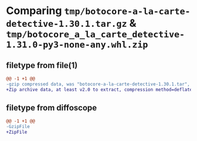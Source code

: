 # Comparing `tmp/botocore-a-la-carte-detective-1.30.1.tar.gz` & `tmp/botocore_a_la_carte_detective-1.31.0-py3-none-any.whl.zip`

## filetype from file(1)

```diff
@@ -1 +1 @@
-gzip compressed data, was "botocore-a-la-carte-detective-1.30.1.tar", last modified: Thu Jul  6 01:44:58 2023, max compression
+Zip archive data, at least v2.0 to extract, compression method=deflate
```

## filetype from diffoscope

```diff
@@ -1 +1 @@
-GzipFile
+ZipFile
```

